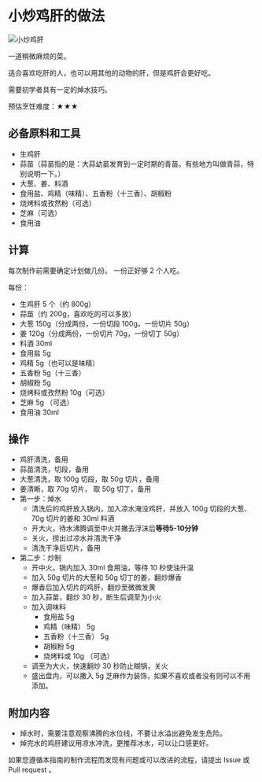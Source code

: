 # 小炒鸡肝的做法

![小炒鸡肝](./小炒鸡肝.jpg)

一道稍微麻烦的菜。

适合喜欢吃肝的人，也可以用其他的动物的肝，但是鸡肝会更好吃。

需要初学者具有一定的焯水技巧。

预估烹饪难度：★★★

## 必备原料和工具

- 生鸡肝
- 蒜苗（蒜苗指的是：大蒜幼苗发育到一定时期的青苗。有些地方叫做青蒜，特别说明一下。）
- 大葱、姜、料酒
- 食用盐、鸡精（味精）、五香粉（十三香）、胡椒粉
- 烧烤料或孜然粉（可选）
- 芝麻（可选）
- 食用油

## 计算

每次制作前需要确定计划做几份。
一份正好够 2 个人吃。

每份：

- 生鸡肝 5 个（约 800g）
- 蒜苗（约 200g，喜欢吃的可以多放）
- 大葱 150g（分成两份，一份切段 100g，一份切片 50g）
- 姜 120g（分成两份，一份切片 70g，一份切丁 50g）
- 料酒 30ml
- 食用盐 5g
- 鸡精 5g（也可以是味精）
- 五香粉 5g（十三香）
- 胡椒粉 5g
- 烧烤料或孜然粉 10g（可选）
- 芝麻 5g （可选）
- 食用油 30ml

## 操作

- 鸡肝清洗，备用
- 蒜苗清洗，切段，备用
- 大葱清洗，取 100g 切段，取 50g 切片，备用
- 姜清晰，取 70g 切片， 取 50g 切丁，备用
- 第一步：焯水
  - 清洗后的鸡肝放入锅内，加入凉水淹没鸡肝，并放入 100g 切段的大葱、70g 切片的姜和 30ml 料酒
  - 开大火，待水沸腾调至中火并撇去浮沫后**等待5-10分钟**
  - 关火，捞出过凉水并清洗干净
  - 清洗干净后切片，备用
- 第二步：炒制
  - 开中火。锅内加入 30ml 食用油，等待 10 秒使油升温
  - 加入 50g 切片的大葱和 50g 切丁的姜，翻炒爆香
  - 爆香后加入切片的鸡肝，翻炒至微微发黄
  - 加入蒜苗，翻炒 30 秒，断生后调至为小火
  - 加入调味料
    - 食用盐 5g
    - 鸡精（味精） 5g
    - 五香粉（十三香） 5g
    - 胡椒粉 5g
    - 烧烤料或 10g （可选）
  - 调至为大火，快速翻炒 30 秒防止糊锅，关火
  - 盛出盘内，可以撒入 5g 芝麻作为装饰，如果不喜欢或者没有则可以不用添加。

## 附加内容

- 焯水时，需要注意观察沸腾的水位线，不要让水溢出避免发生危险。
- 焯完水的鸡肝建议用凉水冲洗，更推荐冰水，可以让口感更好。

如果您遵循本指南的制作流程而发现有问题或可以改进的流程，请提出 Issue 或 Pull request 。
